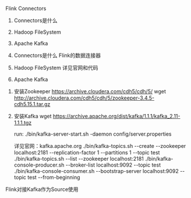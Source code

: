 Flink Connectors



1. Connectors是什么
2. Hadoop FileSystem
3. Apache Kafka




1. Connectors是什么
	Flink的数据连接器


2. Hadoop FileSystem
	详见官网和代码




3. Apache Kafka
  1) 安装Zookeeper
     https://archive.cloudera.com/cdh5/cdh/5/
     wget http://archive.cloudera.com/cdh5/cdh/5/zookeeper-3.4.5-cdh5.15.1.tar.gz

  2) 安装Kafka
     wget https://archive.apache.org/dist/kafka/1.1.1/kafka_2.11-1.1.1.tgz

     run: ./bin/kafka-server-start.sh -daemon config/server.properties 

     详见官网：kafka.apache.org
     ./bin/kafka-topics.sh --create --zookeeper localhost:2181 --replication-factor 1 --partitions 1 --topic test
     ./bin/kafka-topics.sh --list --zookeeper localhost:2181 
     ./bin/kafka-console-producer.sh --broker-list localhost:9092 --topic test
     ./bin/kafka-console-consumer.sh --bootstrap-server localhost:9092 --topic test --from-beginning




 Flink对接Kafka作为Source使用




